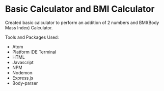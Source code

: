 # Basic Calculator and BMI Calculator
Created basic calculator to perform an addition of 2 numbers and BMI(Body Mass Index) Calculator.

Tools and Packages Used:
- Atom
- Platform IDE Terminal
- HTML
- Javascript
- NPM
- Nodemon
- Express.js
- Body-parser
